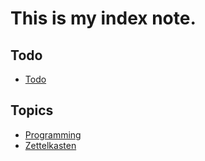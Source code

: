 # This is my index note.

## Todo

- [Todo](todo.md)

## Topics

- [Programming](programming.md)
- [Zettelkasten](zettelkasten.md)
